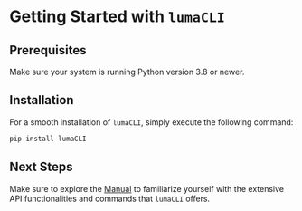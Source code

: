 # Getting Started with `lumaCLI`

## Prerequisites
Make sure your system is running Python version 3.8 or newer.

## Installation
For a smooth installation of `lumaCLI`, simply execute the following command:

```bash
pip install lumaCLI
```

## Next Steps
Make sure to explore the [Manual](./manual/introduction.md) to familiarize yourself with the extensive API functionalities and commands that `lumaCLI` offers.